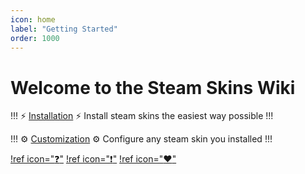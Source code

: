 ```yaml
---
icon: home
label: "Getting Started"
order: 1000
---
```

# Welcome to the Steam Skins Wiki

!!! :zap: [Installation](/guides/installation.md) :zap:
Install steam skins the easiest way possible
!!!

!!! :gear: [Customization](/guides/customization.md) :gear:
Configure any steam skin you installed
!!!

[!ref icon=":question:"](/faq.md)
[!ref icon=":exclamation:"](/license.md)
[!ref icon=":heart:"](/credits.md)
